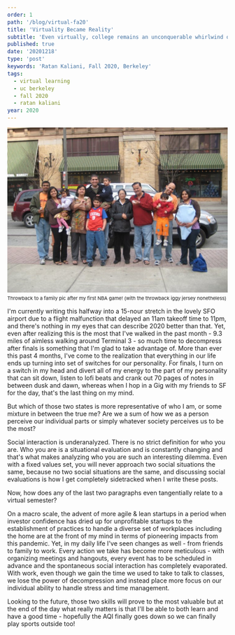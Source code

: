 ```yaml
---
order: 1
path: '/blog/virtual-fa20'
title: 'Virtuality Became Reality'
subtitle: 'Even virtually, college remains an unconquerable whirlwind of events'
published: true
date: '20201218'
type: 'post'
keywords: 'Ratan Kaliani, Fall 2020, Berkeley'
tags:
  - virtual learning
  - uc berkeley
  - fall 2020
  - ratan kaliani
year: 2020
---
```


![homies](familytb.png '')
<span style="font-size: 11px;">Throwback to a family pic after my first NBA game! (with the throwback iggy jersey nonetheless)</span>

I'm currently writing this halfway into a 15-nour stretch in the lovely SFO airport due to a flight malfunction that delayed an 11am takeoff time to 11pm, and there's nothing in my eyes that can describe 2020 better than that. Yet, even after realizing this is the most that I've walked in the past month - 9.3 miles of aimless walking around Terminal 3 - so much time to decompress after finals is something that I'm glad to take advantage of. More than ever this past 4 months, I've come to the realization that everything in our life ends up turning into set of switches for our personality. For finals, I turn on a switch in my head and divert all of my energy to the part of my personality that can sit down, listen to lofi beats and crank out 70 pages of notes in between dusk and dawn, whereas when I hop in a Gig with my friends to SF for the day, that's the last thing on my mind. 

But which of those two states is more representative of who I am, or some mixture in between the true me? Are we a sum of how we as a person perceive our individual parts or simply whatever society perceives us to be the most? 

Social interaction is underanalyzed. There is no strict definition for who you are. Who you are is a situational evaluation and is constantly changing and that's what makes analyzing who you are such an interesting dilemma. Even with a fixed values set, you will never approach two social situations the same, because no two social situations are the same, and discussing social evaluations is how I get completely sidetracked when I write these posts.

Now, how does any of the last two paragraphs even tangentially relate to a virtual semester? 




On a macro scale, the advent of more agile & lean startups in a period when investor confidence has dried up for unprofitable startups to the establishment of practices to handle a diverse set of workplaces including the home are at the front of my mind in terms of pioneering impacts from this pandemic. Yet, in my daily life I've seen changes as well - from friends to family to work. Every action we take has become more meticulous - with organizing meetings and hangouts, every event has to be scheduled in advance and the spontaneous social interaction has completely evaporated. With work, even though we gain the time we used to take to talk to classes, we lose the power of decompression and instead place more focus on our individual ability to handle stress and time management.

Looking to the future, those two skills will prove to the most valuable but at the end of the day what really matters is that I'll be able to both learn and have a good time - hopefully the AQI finally goes down so we can finally play sports outside too!
